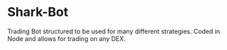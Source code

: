 # Shark-Bot

Trading Bot structured to be used for many different strategies. Coded in Node and allows for trading on any DEX.
